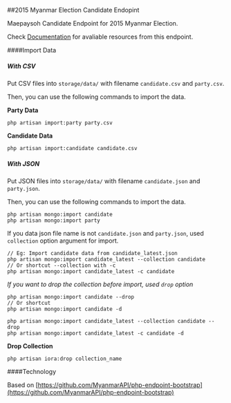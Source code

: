 ##2015 Myanmar Election Candidate Endopint

Maepaysoh Candidate Endpoint for 2015 Myanmar Election.

Check [Documentation](http://myanmarapi.github.io/endpoints/candidate.html) for avaliable resources from this endpoint.

####Import Data

##### With CSV

Put CSV files into `storage/data/` with filename `candidate.csv` and `party.csv`.

Then, you can use the following commands to import the data. 

**Party Data**

	php artisan import:party party.csv
    
**Candidate Data**

	php artisan import:candidate candidate.csv

##### With JSON

Put JSON files into `storage/data/` with filename `candidate.json` and `party.json`.

Then, you can use the following commands to import the data. 

    php artisan mongo:import candidate
    php artisan mongo:import party

If you data json file name is not `candidate.json` and `party.json`,
used `collection` option argument for import.
    
    // Eg: Import candidate data from candidate_latest.json
    php artisan mongo:import candidate_latest --collection candidate
    // Or shortcut --collection with -c
    php artisan mongo:import candidate_latest -c candidate

*If you want to drop the collection before import, used `drop` option*

    php artisan mongo:import candidate --drop
    // Or shortcut
    php artisan mongo:import candidate -d

    php artisan mongo:import candidate_latest --collection candidate --drop
    php artisan mongo:import candidate_latest -c candidate -d

    
**Drop Collection**

	php artisan iora:drop collection_name
    
####Technology

Based on [https://github.com/MyanmarAPI/php-endpoint-bootstrap](https://github.com/MyanmarAPI/php-endpoint-bootstrap)
